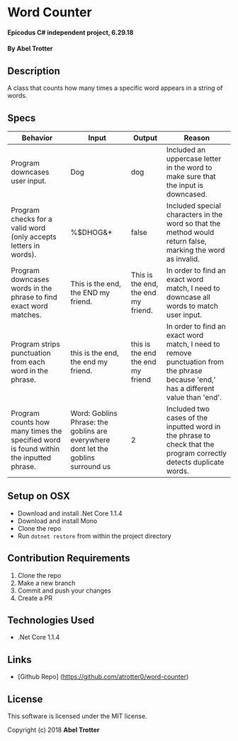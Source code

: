 # Word Counter

#### Epicodus C# independent project, 6.29.18

#### By Abel Trotter

## Description

A class that counts how many times a specific word appears in a string of words. 

## Specs

| Behavior | Input | Output | Reason |
|----------|-------|--------|--------|
| Program downcases user input. | Dog | dog | Included an uppercase letter in the word to make sure that the input is downcased. |
| Program checks for a valid word (only accepts letters in words). | %$DHOG&* | false | Included special characters in the word so that the method would return false, marking the word as invalid. |
| Program downcases words in the phrase to find exact word matches. | This is the end, the END my friend. | This is the end, the end my friend. | In order to find an exact word match, I need to downcase all words to match user input. |
| Program strips punctuation from each word in the phrase. | this is the end, the end my friend. | this is the end the end my friend | In order to find an exact word match, I need to remove punctuation from the phrase because 'end,' has a different value than 'end'. |
| Program counts how many times the specified word is found within the inputted phrase. | Word: Goblins  Phrase: the goblins are everywhere dont let the goblins surround us | 2 | Included two cases of the inputted word in the phrase to check that the program correctly detects duplicate words. |

## Setup on OSX

* Download and install .Net Core 1.1.4
* Download and install Mono
* Clone the repo
* Run `dotnet restore` from within the project directory

## Contribution Requirements

1. Clone the repo
1. Make a new branch
1. Commit and push your changes
1. Create a PR

## Technologies Used

* .Net Core 1.1.4

## Links

* [Github Repo] (https://github.com/atrotter0/word-counter)

## License

This software is licensed under the MIT license.

Copyright (c) 2018 **Abel Trotter**
